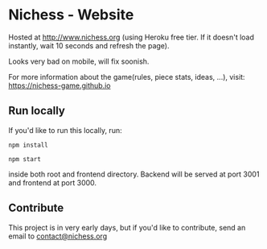 # Nichess - Website

Hosted at http://www.nichess.org (using Heroku free tier. If it doesn't load instantly, wait 10
seconds and refresh the page).

Looks very bad on mobile, will fix soonish.

For more information about the game(rules, piece stats, ideas, ...), visit: https://nichess-game.github.io

## Run locally

If you'd like to run this locally, run:

```
npm install

npm start
```

inside both root and frontend directory. Backend will be served at port 3001 and frontend at port 3000.


## Contribute

This project is in very early days, but if you'd like to contribute, send an email to contact@nichess.org
